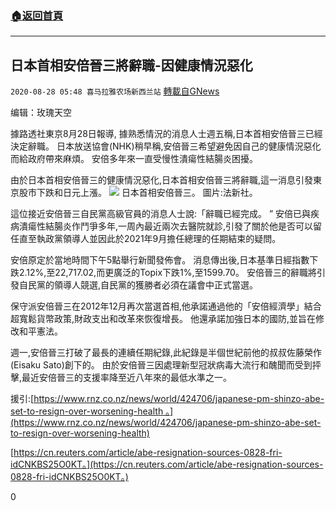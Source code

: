###  [:house:返回首頁](https://github.com/ourhimalayas/txt)
---

## 日本首相安倍晉三將辭職-因健康情況惡化
`2020-08-28 05:48 喜马拉雅农场新西兰站` [轉載自GNews](https://gnews.org/zh-hant/321647/)

编辑：玫瑰天空

據路透社東京8月28日報導, 據熟悉情況的消息人士週五稱,日本首相安倍晉三已經決定辭職。  日本放送協會(NHK)稍早稱,安倍晉三希望避免因自己的健康情況惡化而給政府帶來麻煩。 安倍多年來一直受慢性潰瘍性結腸炎困擾。

由於日本首相安倍晉三的健康情況惡化,日本首相安倍晉三將辭職,這一消息引發東京股市下跌和日元上漲。
![](https://s3.amazonaws.com/gnews-media-offload/wp-content/uploads/2020/08/28052114/image-199.png)
日本首相安倍晉三。 圖片:法新社。

這位接近安倍晉三自民黨高級官員的消息人士說:「辭職已經完成。  ” 安倍已與疾病潰瘍性結腸炎作鬥爭多年,一周內最近兩次去醫院就診,引發了關於他是否可以留任直至執政黨領導人並因此於2021年9月擔任總理的任期結束的疑問。

安倍原定於當地時間下午5點舉行新聞發佈會。  消息傳出後,日本基準日經指數下跌2.12%,至22,717.02,而更廣泛的Topix下跌1%,至1599.70。  安倍晉三的辭職將引發自民黨的領導人競選,自民黨的獲勝者必須在議會中正式當選。

保守派安倍晉三在2012年12月再次當選首相,他承諾通過他的「安倍經濟學」結合超寬鬆貨幣政策,財政支出和改革來恢復增長。 他還承諾加強日本的國防,並旨在修改和平憲法。

週一,安倍晉三打破了最長的連續任期紀錄,此紀錄是半個世紀前他的叔叔佐藤榮作(Eisaku Sato)創下的。  由於安倍晉三因處理新型冠狀病毒大流行和醜聞而受到抨擊,最近安倍晉三的支援率降至近八年來的最低水準之一。

援引:[https://www.rnz.co.nz/news/world/424706/japanese-pm-shinzo-abe-set-to-resign-over-worsening-health 。](https://www.rnz.co.nz/news/world/424706/japanese-pm-shinzo-abe-set-to-resign-over-worsening-health)

[https://cn.reuters.com/article/abe-resignation-sources-0828-fri-idCNKBS25O0KT。](https://cn.reuters.com/article/abe-resignation-sources-0828-fri-idCNKBS25O0KT。)

0
